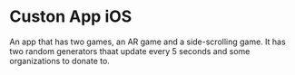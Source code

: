 # Custon App iOS
An app that has two games, an AR game and a side-scrolling game. It has two random generators thaat update every 5 seconds and some organizations to donate to.
